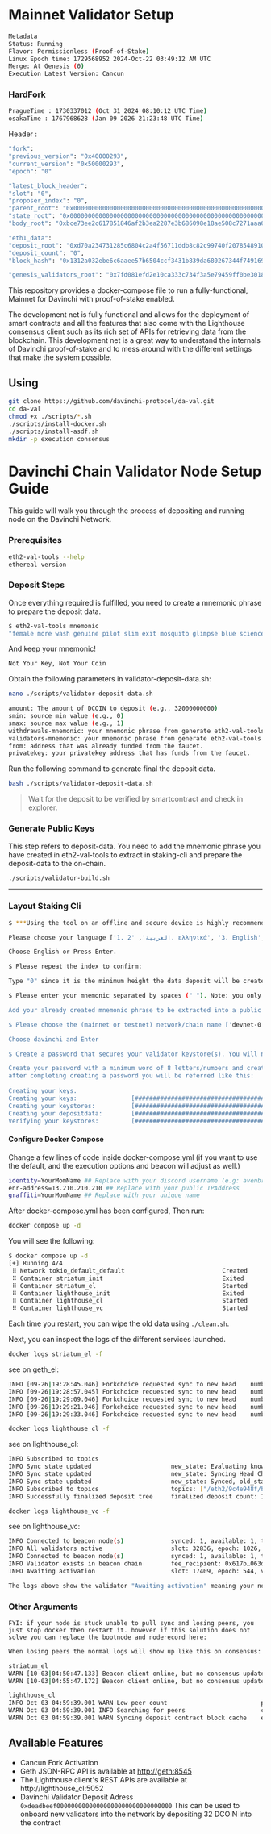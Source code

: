 # Mainnet Validator Setup

```bash
Metadata
Status: Running
Flavor: Permissionless (Proof-of-Stake)
Linux Epoch time: 1729568952 2024-Oct-22 03:49:12 AM UTC
Merge: At Genesis (0)
Execution Latest Version: Cancun
```

### HardFork

```bash
PragueTime : 1730337012 (Oct 31 2024 08:10:12 UTC Time)
osakaTime : 1767968628 (Jan 09 2026 21:23:48 UTC Time)
```

Header :

```bash
"fork":
"previous_version": "0x40000293",
"current_version": "0x50000293",
"epoch": "0"

"latest_block_header":
"slot": "0",
"proposer_index": "0",
"parent_root": "0x0000000000000000000000000000000000000000000000000000000000000000",
"state_root": "0x0000000000000000000000000000000000000000000000000000000000000000",
"body_root": "0xbce73ee2c617851846af2b3ea2287e3b686098e18ae508c7271aaa06ab1d06cd"

"eth1_data":
"deposit_root": "0xd70a234731285c6804c2a4f56711ddb8c82c99740f207854891028af34e27e5e",
"deposit_count": "0",
"block_hash": "0x1312a032ebe6c6aaee57b6504ccf3431b839da680267344f74916914617e920b"

"genesis_validators_root": "0x7fd081efd2e10ca333c734f3a5e79459ff0be301868113703ed3c284adb85aef",
```

This repository provides a docker-compose file to run a fully-functional, Mainnet for Davinchi with proof-of-stake enabled.

The development net is fully functional and allows for the deployment of smart contracts and all the features that also come with the Lighthouse consensus client such as its rich set of APIs for retrieving data from the blockchain. This development net is a great way to understand the internals of Davinchi proof-of-stake and to mess around with the different settings that make the system possible.

## Using

```bash
git clone https://github.com/davinchi-protocol/da-val.git 
cd da-val
chmod +x ./scripts/*.sh
./scripts/install-docker.sh
./scripts/install-asdf.sh
mkdir -p execution consensus
```

# Davinchi Chain Validator Node Setup Guide

This guide will walk you through the process of depositing and running node on the Davinchi Network.

### Prerequisites

```bash
eth2-val-tools --help
ethereal version
```

### Deposit Steps

Once everything required is fulfilled, you need to create a mnemonic phrase to prepare the deposit data.

```bash
$ eth2-val-tools mnemonic 
"female more wash genuine pilot slim exit mosquito glimpse blue science garlic creek upset acquire soup silent submit pitch spatial maple measure mutual picnic"
```

And keep your mnemonic!

```bash
Not Your Key, Not Your Coin
```

Obtain the following parameters in validator-deposit-data.sh:

```bash
nano ./scripts/validator-deposit-data.sh
```

```bash
amount: The amount of DCOIN to deposit (e.g., 32000000000)
smin: source min value (e.g., 0)
smax: source max value (e.g., 1)
withdrawals-mnemonic: your mnemonic phrase from generate eth2-val-tools.
validators-mnemonic: your mnemonic phrase from generate eth2-val-tools.
from: address that was already funded from the faucet.
privatekey: your privatekey address that has funds from the faucet.
```

Run the following command to generate final the deposit data.

```bash
bash ./scripts/validator-deposit-data.sh
```

> Wait for the deposit to be verified by smartcontract and check in explorer.

### Generate Public Keys

This step refers to deposit-data. You need to add the mnemonic phrase you have created in eth2-val-tools to extract in staking-cli and prepare the deposit-data to the on-chain.

```bash
./scripts/validator-build.sh
```

--------

### Layout Staking Cli

```bash
$ ***Using the tool on an offline and secure device is highly recommended to keep your mnemonic safe.***

Please choose your language ['1. العربية', '2. ελληνικά', '3. English', '4. Français', '5. Bahasa melayu', '6. Italiano', '7. 日本語', '8. 한국어', '9. Português do Brasil', '10. român', '11. Türkçe', '12. 简体中文']:  [English]:

Choose English or Press Enter.

$ Please repeat the index to confirm: 

Type "0" since it is the minimum height the data deposit will be created at.

$ Please enter your mnemonic separated by spaces (" "). Note: you only need to enter the first 4 letters of each word if you'd prefer.:

Add your already created mnemonic phrase to be extracted into a public key.

$ Please choose the (mainnet or testnet) network/chain name ['devnet-0', 'devnet-1', 'devnet-3', 'devnet-4', 'devnet-5', 'davinchi']:

Choose davinchi and Enter

$ Create a password that secures your validator keystore(s). You will need to re-enter this to decrypt them when you setup your Ethereum validators.:

Create your password with a minimum word of 8 letters/numbers and create a file with the name "password.txt" and save it in the "custom_config_data" folder
after completing creating a password you will be referred like this:    
                                                                  
Creating your keys.
Creating your keys:               [####################################]  32/32          
Creating your keystores:          [####################################]  32/32          
Creating your depositdata:        [####################################]  32/32          
Verifying your keystores:         [####################################]  32/32          
```

#### Configure Docker Compose

Change a few lines of code inside docker-compose.yml (if you want to use the default, and the execution options and beacon will adjust as well.)

```bash
identity=YourMomName ## Replace with your discord username (e.g: avenbreaks. don't add your hastag discord user or handle)
enr-address=13.210.210.210 ## Replace with your public IPAddress
graffiti=YourMomName ## Replace with your unique name
```

After docker-compose.yml has been configured, Then run:

```bash
docker compose up -d
```

You will see the following:

```bash
$ docker compose up -d
[+] Running 4/4
 ⠿ Network tokio_default_default                           Created
 ⠿ Container striatum_init                                 Exited
 ⠿ Container striatum_el                                   Started
 ⠿ Container lighthouse_init                               Exited
 ⠿ Container lighthouse_cl                                 Started
 ⠿ Container lighthouse_vc                                 Started
```

Each time you restart, you can wipe the old data using `./clean.sh`.

Next, you can inspect the logs of the different services launched.

```bash
docker logs striatum_el -f
```

see on geth_el:

```bash
INFO [09-26|19:28:45.046] Forkchoice requested sync to new head    number=30729 hash=a38be3..648659 finalized=30652
INFO [09-26|19:28:57.045] Forkchoice requested sync to new head    number=30730 hash=eb3642..45f557 finalized=30652
INFO [09-26|19:29:09.046] Forkchoice requested sync to new head    number=30731 hash=b9fd32..3748bd finalized=30652
INFO [09-26|19:29:21.046] Forkchoice requested sync to new head    number=30732 hash=51ff7b..803756 finalized=30652
INFO [09-26|19:29:33.046] Forkchoice requested sync to new head    number=30733 hash=f80ac7..19e5f7 finalized=30652
```

```bash
docker logs lighthouse_cl -f
```

see on lighthouse_cl:

```bash
INFO Subscribed to topics
INFO Sync state updated                      new_state: Evaluating known peers, old_state: Syncing Finalized Chain, service: sync
INFO Sync state updated                      new_state: Syncing Head Chain, old_state: Evaluating known peers, service: sync
INFO Sync state updated                      new_state: Synced, old_state: Syncing Head Chain, service: sync
INFO Subscribed to topics                    topics: ["/eth2/9c4e948f/bls_to_execution_change/ssz_snappy"]
INFO Successfully finalized deposit tree     finalized deposit count: 1, service: deposit_contract_rpc
```

```bash
docker logs lighthouse_vc -f
```

see on lighthouse_vc:

```bash
INFO Connected to beacon node(s)             synced: 1, available: 1, total: 1, service: notifier
INFO All validators active                   slot: 32836, epoch: 1026, total_validators: 32, active_validators: 32
INFO Connected to beacon node(s)             synced: 1, available: 1, total: 1,
INFO Validator exists in beacon chain        fee_recipient: 0x617b…063d,
INFO Awaiting activation                     slot: 17409, epoch: 544, validators: 32, service: notifier
```

```bash
The logs above show the validator "Awaiting activation" meaning your node is on a waiting list, at least 30 minutes - 2 hours until your node is approved.
```

### Other Arguments

```FYI: if your node is stuck unable to pull sync and losing peers, you just stop docker then restart it. however if this solution does not solve you can replace the bootnode and noderecord here:```

```bash
When losing peers the normal logs will show up like this on consensus: 

striatum_el
WARN [10-03|04:50:47.133] Beacon client online, but no consensus updates received in a while. Please fix your beacon client to follow the chain! 
WARN [10-03|04:55:47.172] Beacon client online, but no consensus updates received in a while. Please fix your beacon client to follow the chain!

lighthouse_cl
INFO Oct 03 04:59:39.001 WARN Low peer count                          peer_count: 0, service: slot_notifier
WARN Oct 03 04:59:39.001 INFO Searching for peers                     current_slot: 78259, head_slot: 5248, finalized_epoch: 162, finalized_root: 0xa9c8…f1f7, peers: 0, service: slot_notifier
WARN Oct 03 04:59:39.001 WARN Syncing deposit contract block cache    est_blocks_remaining: initializing deposits, service: slot_notifier
```

## Available Features

- Cancun Fork Activation
- Geth JSON-RPC API is available at <http://geth:8545>
- The Lighthouse client's REST APIs are available at http://lighthouse_cl:5052
- Davinchi Validator Deposit Adress `0xdeadbeef00000000000000000000000000000000` This can be used to onboard new validators into the network by depositing 32 DCOIN into the contract
